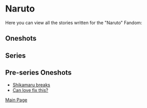 # Naruto

Here you can view all the stories written for the "Naruto" Fandom:

## Oneshots

## Series

## Pre-series Oneshots
- [Shikamaru breaks](/Naruto/Oneshots/Shikamaru%20breaks%20(Pre-series)/README.md)
- [Can love fix this?](/Naruto/Oneshots/Can%20love%20fix%20this%20(Pre-series)/README.md)

[Main Page](/README.md)  